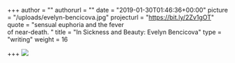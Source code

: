 +++
author = ""
authorurl = ""
date = "2019-01-30T01:46:36+00:00"
picture = "/uploads/evelyn-bencicova.jpg"
projecturl = "https://bit.ly/2Zv1gOT"
quote = "sensual euphoria and the fever <br/> of near-death. "
title = "In Sickness and Beauty: Evelyn Bencicova"
type = "writing"
weight = 16

+++
![](/uploads/screencapture-scene360-art-85777-2019-06-16-21_08_49-squashed.jpg)